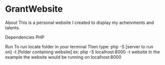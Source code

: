 # GrantWebsite
About
This is a personal website I created to display my acheivments and talents.


Dependencies
PHP

Run
To run locate folder in your terminal
Then type: php -S [server to run on] -t [folder containing website]
ex: php -S localhost:8000 -t website
In the example the website would be running on localhost:8000
